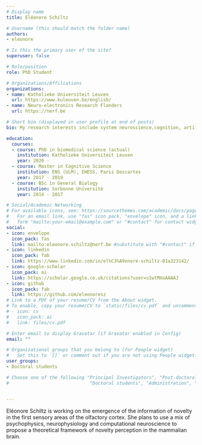 ```yaml
---
# Display name
title: Eléonore Schiltz

# Username (this should match the folder name)
authors:
- eleonore

# Is this the primary user of the site?
superuser: false

# Role/position
role: PhD Student

# Organizations/Affiliations
organizations:
- name: Katholieke Universiteit Leuven
  url: https://www.kuleuven.be/english/
- name: Neuro-electronics Research Flanders
  url: https://nerf.be

# Short bio (displayed in user profile at end of posts)
bio: My research interests include system neuroscience,cognition, artificial intelligence and information theory

education:
  courses:
  - course: PhD in biomedical science (actual)
    institution: Katholieke Universiteit Leuven
    year: 2020 - 
  - course: Master in Cognitive Science 
    institution: ENS (ULM), EHESS, Paris Descartes
    year: 2017 - 2019
  - course: BSc in General Biology
    institution: Sorbonne Université
    year: 2014 - 2017

# Social/Academic Networking
# For available icons, see: https://sourcethemes.com/academic/docs/page-builder/#icons
#   For an email link, use "fas" icon pack, "envelope" icon, and a link in the
#   form "mailto:your-email@example.com" or "#contact" for contact widget.
social:
- icon: envelope
  icon_pack: fas
  link: mailto:eleonore.schiltz@nerf.be #substitute with "#contact" if you don't want to give out your email
- icon: linkedin
  icon_pack: fab
  link: https://www.linkedin.com/in/el%C3%A9onore-schiltz-01a323142/
- icon: google-scholar
  icon_pack: ai
  link: https://scholar.google.co.uk/citations?user=sIwtMXoAAAAJ
- icon: github
  icon_pack: fab
  link: https://github.com/eleonoresz
# Link to a PDF of your resume/CV from the About widget.
# To enable, copy your resume/CV to `static/files/cv.pdf` and uncomment the lines below.
# - icon: cv
#   icon_pack: ai
#   link: files/cv.pdf

# Enter email to display Gravatar (if Gravatar enabled in Config)
email: ""

# Organizational groups that you belong to (for People widget)
#   Set this to `[]` or comment out if you are not using People widget.
user_groups:
- Doctoral students

# Choose one of the following "Principal Investigators", "Post-doctoral students",
#                              "Doctoral students", "Administration", "Alumni"


---
```


Eléonore Schiltz is working on the emergence of the information of novelty in the first sensory areas of the olfactory cortex. She plans to use a mix of psychophysics, neurophysiology and computational neuroscience to propose a theoretical framework of novelty perception in the mammalian brain.
